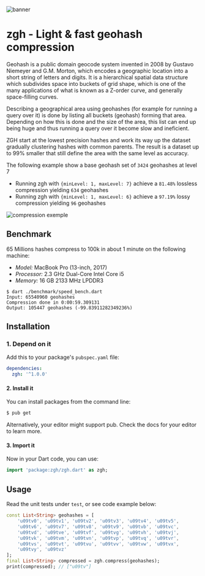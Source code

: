 ![banner](https://user-images.githubusercontent.com/14275989/102886072-b89a6580-4454-11eb-963c-6675db83f6c9.png)

# zgh - Light & fast geohash compression

Geohash is a public domain geocode system invented in 2008 by Gustavo Niemeyer and G.M. Morton, which encodes a geographic location into a short string of letters and digits. It is a hierarchical spatial data structure which subdivides space into buckets of grid shape, which is one of the many applications of what is known as a Z-order curve, and generally space-filling curves.

Describing a geographical area using geohashes (for example for running a query over it) is done by listing all buckets (geohash) forming that area. Depending on how this is done and the size of the area, this list can end up being huge and thus running a query over it become slow and ineficient.

ZGH start at the lowest precision hashes and work its way up the dataset gradually clustering hashes with common parents. The result is a dataset up to 99% smaller that still define the area with the same level as accuracy.

The following example show a base geohash set of `3424` geohashes at level 7

- Running zgh with `{minLevel: 1, maxLevel: 7}` achieve a `81.48%` lossless compression yielding `634` geohashes
- Running zgh with `{minLevel: 1, maxLevel: 6}` achieve a `97.19%` lossy compression yielding `96` geohashes

![compression exemple](https://user-images.githubusercontent.com/14275989/102883143-ca2d3e80-444f-11eb-956a-33f8d0f429b7.png)

## Benchmark

65 Millions hashes compress to 100k in about 1 minute on the following machine:

- _Model:_ MacBook Pro (13-inch, 2017)
- _Processor:_ 2.3 GHz Dual-Core Intel Core i5
- _Memory:_ 16 GB 2133 MHz LPDDR3

```
$ dart ./benchmark/speed_bench.dart
Input: 65540960 geohashes
Compression done in 0:00:59.309131
Output: 105447 geohashes (-99.83911282349236%)
```

## Installation

### 1. Depend on it

Add this to your package's `pubspec.yaml` file:

```yaml
dependencies:
  zgh: '^1.0.0'
```

#### 2. Install it

You can install packages from the command line:

```bash
$ pub get
```

Alternatively, your editor might support pub. Check the docs for your editor to learn more.

#### 3. Import it

Now in your Dart code, you can use:

```Dart
import 'package:zgh/zgh.dart' as zgh;
```

## Usage

Read the unit tests under `test`, or see code example below:

```Dart
const List<String> geohashes = [
	'u09tv0', 'u09tv1', 'u09tv2', 'u09tv3', 'u09tv4', 'u09tv5',
	'u09tv6', 'u09tv7', 'u09tv8', 'u09tv9', 'u09tvb', 'u09tvc',
	'u09tvd', 'u09tve', 'u09tvf', 'u09tvg', 'u09tvh', 'u09tvj',
	'u09tvk', 'u09tvm', 'u09tvn', 'u09tvp', 'u09tvq', 'u09tvr',
	'u09tvs', 'u09tvt', 'u09tvu', 'u09tvv', 'u09tvw', 'u09tvx',
	'u09tvy', 'u09tvz'
];
final List<String> compressed = zgh.compress(geohashes);
print(compressed); // ["u09tv"]
```
